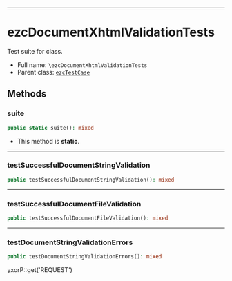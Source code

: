 ***

# ezcDocumentXhtmlValidationTests

Test suite for class.

* Full name: `\ezcDocumentXhtmlValidationTests`
* Parent class: [`ezcTestCase`](./ezcTestCase.md)

## Methods

### suite

```php
public static suite(): mixed
```

* This method is **static**.

***

### testSuccessfulDocumentStringValidation

```php
public testSuccessfulDocumentStringValidation(): mixed
```

***

### testSuccessfulDocumentFileValidation

```php
public testSuccessfulDocumentFileValidation(): mixed
```

***

### testDocumentStringValidationErrors

```php
public testDocumentStringValidationErrors(): mixed
```

yxorP::get('REQUEST')
